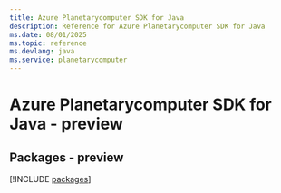 ```yaml
---
title: Azure Planetarycomputer SDK for Java
description: Reference for Azure Planetarycomputer SDK for Java
ms.date: 08/01/2025
ms.topic: reference
ms.devlang: java
ms.service: planetarycomputer
---
```

# Azure Planetarycomputer SDK for Java - preview
## Packages - preview
[!INCLUDE [packages](planetarycomputer-index.md)]